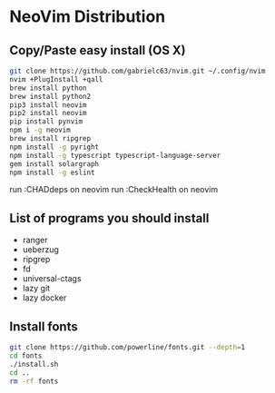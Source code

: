 # NeoVim Distribution

## Copy/Paste easy install (OS X)

```sh
git clone https://github.com/gabrielc63/nvim.git ~/.config/nvim
nvim +PlugInstall +qall
brew install python
brew install python2
pip3 install neovim
pip2 install neovim
pip install pynvim
npm i -g neovim
brew install ripgrep
npm install -g pyright
npm install -g typescript typescript-language-server
gem install solargraph
npm install -g eslint
```
run :CHADdeps on neovim
run :CheckHealth on neovim

## List of programs you should install

- ranger
- ueberzug
- ripgrep
- fd
- universal-ctags
- lazy git
- lazy docker

## Install fonts
```sh
git clone https://github.com/powerline/fonts.git --depth=1
cd fonts
./install.sh
cd ..
rm -rf fonts
```

